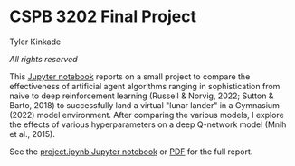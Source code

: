 # CSPB 3202 Final Project #

Tyler Kinkade    

_All rights reserved_

This [Jupyter notebook](https://github.com/jaki9292/rl-project/blob/main/project.ipynb) reports on a small project to compare the effectiveness of artificial agent algorithms ranging in sophistication from naive to deep reinforcement learning (Russell & Norvig, 2022; Sutton & Barto, 2018) to successfully land a virtual "lunar lander" in a Gymnasium (2022) model environment. After comparing the various models, I explore the effects of various hyperparameters on a deep Q-network model (Mnih et al., 2015).

See the [project.ipynb Jupyter notebook](https://github.com/jaki9292/rl-project/blob/main/project.ipynb) or [PDF](https://github.com/jaki9292/rl-project/blob/main/RL-Project-Kinkade.pdf) for the full report.
